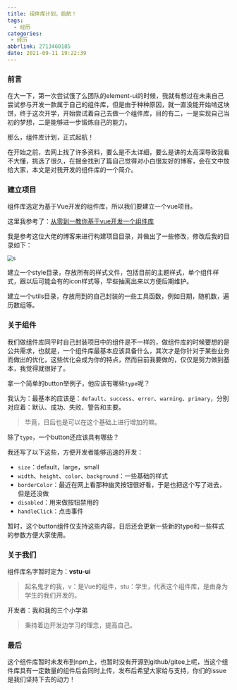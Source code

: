 ```yaml
---
title: 组件库计划，启航！
tags:
  - 经历
categories:
 - 经历
abbrlink: 2713460185
date: 2021-09-11 19:22:39
---
```


### 前言

在大一下，第一次尝试饿了么团队的element-ui的时候，我就有想过在未来自己尝试参与开发一款属于自己的组件库，但是由于种种原因，就一直没能开始啃这块饼，终于这次开学，开始尝试着自己去做一个组件库，目的有二，一是实现自己当初的梦想，二是能够进一步锻炼自己的能力。

那么，组件库计划，正式起航！

在开始之前，去网上找了许多资料，要么是不太详细，要么是讲的太高深导致我看不大懂，挑选了很久，在掘金找到了篇自己觉得对小白很友好的博客，会在文中放给大家，本文是对我开发的组件库的一个简介。

<!--more-->

### 建立项目

组件库选定为基于Vue开发的组件库，所以我们要建立一个vue项目。

这里我参考了：[从零到一教你基于vue开发一个组件库 ](https://juejin.cn/post/6844904085808742407#heading-4)

我是参考这位大佬的博客来进行构建项目目录，并做出了一些修改，修改后我的目录如下：

<img src="目录.png" alt="s" style="zoom:80%;" />

建立一个style目录，存放所有的样式文件，包括目前的主题样式，单个组件样式，跟以后可能会有的icon样式等，早些抽离出来以方便后期维护。

建立一个utils目录，存放用到的自己封装的一些工具函数，例如日期，随机数，遍历数组等。

### 关于组件

我们做组件库同平时自己封装项目中的组件是不一样的，做组件库的时候要想的是公共需求，也就是，一个组件库最基本应该具备什么，其次才是你针对于某些业务而做出的优化，这些优化会成为你的特点，然而目前我要做的，仅仅是努力做到基本，我觉得就很好了。

拿一个简单的button举例子，他应该有哪些`type`呢？

我认为：最基本的应该是：`default`、`success`、`error`、`warning`、`primary`，分别对应着：默认、成功、失败、警告和主要。

> 毕竟，日后也是可以在这个基础上进行增加的嘛。

除了`type`，一个button还应该具有哪些？

我还写了以下这些，方便开发者能够迅速的开发：

- `size`：default，large，small
- `width`、`height`、`color`、`background`：一些基础的样式
- `borderColor`：最近在网上看那种幽灵按钮很好看，于是也把这个写了进去，但是还没做
- `disabled`：用来做按钮禁用的
- `handleClick`：点击事件

暂时，这个button组件仅支持这些内容，日后还会更新一些新的type和一些样式的参数方便大家使用。

### 关于我们

组件库名字暂时定为：**vstu-ui**

> 起名鬼才的我，v：是Vue的组件，stu：学生，代表这个组件库，是由身为学生的我们开发的。

开发者：我和我的三个小学弟

> 秉持着边开发边学习的理念，提高自己。

### 最后

这个组件库暂时未发布到npm上，也暂时没有开源到github/gitee上呢，当这个组件库具有一定数量的组件后会同时上传，发布后希望大家给与支持，你们的issue是我们坚持下去的动力！



